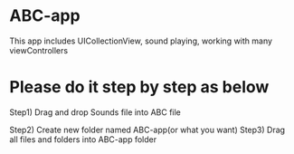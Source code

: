 # ABC-app
This app includes UICollectionView, sound playing, working with many viewControllers
<h1>Please do it step by step as below</h1>
Step1) Drag and drop Sounds file into ABC file

Step2) Create new folder named ABC-app(or what you want)
Step3) Drag all files and folders into ABC-app folder
